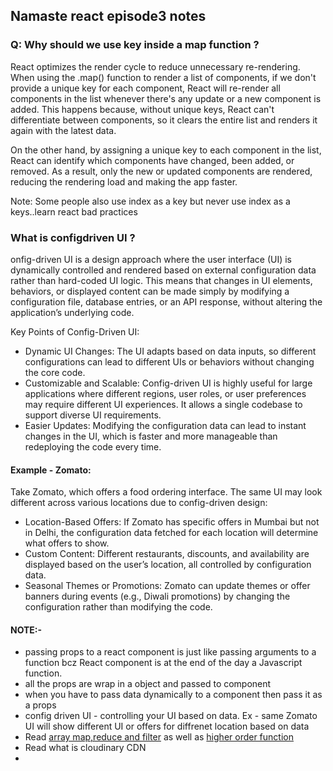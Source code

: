 ## Namaste react episode3 notes

### Q: Why should we use key inside a map function ?
React optimizes the render cycle to reduce unnecessary re-rendering. When using the .map() function to render a list of components, if we don't provide a unique key for each component, React will re-render all components in the list whenever there's any update or a new component is added. This happens because, without unique keys, React can't differentiate between components, so it clears the entire list and renders it again with the latest data.

On the other hand, by assigning a unique key to each component in the list, React can identify which components have changed, been added, or removed. As a result, only the new or updated components are rendered, reducing the rendering load and making the app faster.

Note: Some people also use index as a key but never use index as a keys..learn react bad practices

### What is configdriven UI ?
onfig-driven UI is a design approach where the user interface (UI) is dynamically controlled and rendered based on external configuration data rather than hard-coded UI logic. This means that changes in UI elements, behaviors, or displayed content can be made simply by modifying a configuration file, database entries, or an API response, without altering the application’s underlying code.

Key Points of Config-Driven UI:
* Dynamic UI Changes: The UI adapts based on data inputs, so different configurations can lead to different UIs or behaviors without changing the core code.
* Customizable and Scalable: Config-driven UI is highly useful for large applications where different regions, user roles, or user preferences may require different UI experiences. It allows a single codebase to support diverse UI requirements.
* Easier Updates: Modifying the configuration data can lead to instant changes in the UI, which is faster and more manageable than redeploying the code every time.<br />
#### Example - Zomato:
Take Zomato, which offers a food ordering interface. The same UI may look different across various locations due to config-driven design:

* Location-Based Offers: If Zomato has specific offers in Mumbai but not in Delhi, the configuration data fetched for each location will determine what offers to show.
* Custom Content: Different restaurants, discounts, and availability are displayed based on the user’s location, all controlled by configuration data.
* Seasonal Themes or Promotions: Zomato can update themes or offer banners during events (e.g., Diwali promotions) by changing the configuration rather than modifying the code.

#### NOTE:-
 * passing props to a react component is just like passing arguments to a function bcz React component is at the end of the day a Javascript function.
 * all the props are wrap in a object and passed to component
 * when you have to pass data dynamically to a component then pass it as a props 
 * config driven UI - controlling your UI based on data. Ex - same Zomato UI will show different UI or offers for diffrenet location based on data
 * Read [array map,reduce and filter](https://www.youtube.com/watch?v=zdp0zrpKzIE) as well as [higher order function](https://www.youtube.com/watch?v=HkWxvB1RJq0)
 * Read what is cloudinary CDN
 * 
 